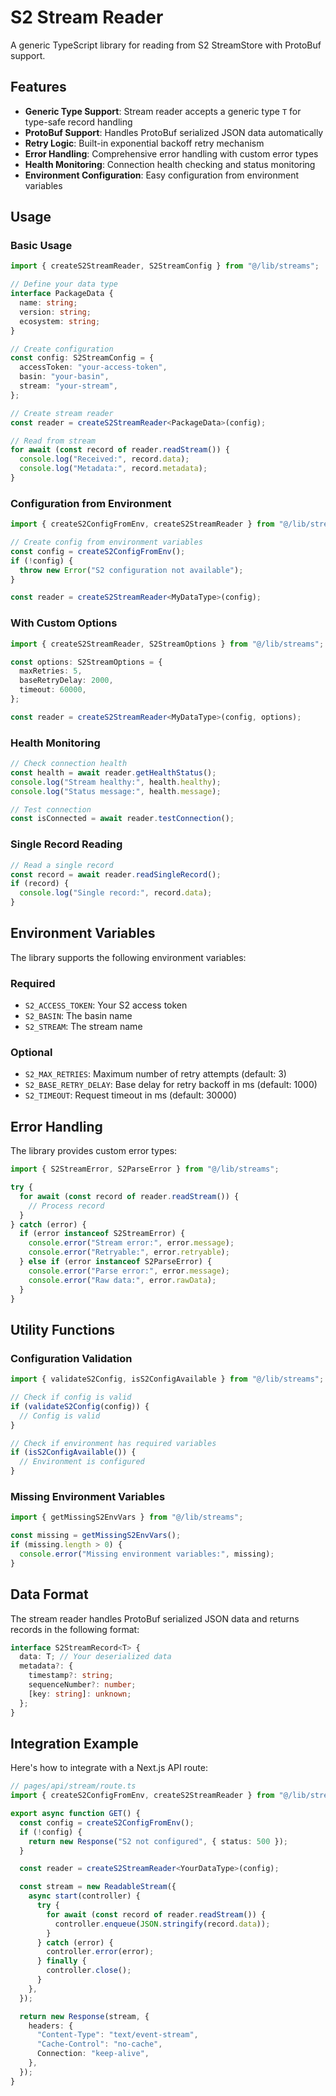 # S2 Stream Reader

A generic TypeScript library for reading from S2 StreamStore with ProtoBuf support.

## Features

- **Generic Type Support**: Stream reader accepts a generic type `T` for type-safe record handling
- **ProtoBuf Support**: Handles ProtoBuf serialized JSON data automatically
- **Retry Logic**: Built-in exponential backoff retry mechanism
- **Error Handling**: Comprehensive error handling with custom error types
- **Health Monitoring**: Connection health checking and status monitoring
- **Environment Configuration**: Easy configuration from environment variables

## Usage

### Basic Usage

```typescript
import { createS2StreamReader, S2StreamConfig } from "@/lib/streams";

// Define your data type
interface PackageData {
  name: string;
  version: string;
  ecosystem: string;
}

// Create configuration
const config: S2StreamConfig = {
  accessToken: "your-access-token",
  basin: "your-basin",
  stream: "your-stream",
};

// Create stream reader
const reader = createS2StreamReader<PackageData>(config);

// Read from stream
for await (const record of reader.readStream()) {
  console.log("Received:", record.data);
  console.log("Metadata:", record.metadata);
}
```

### Configuration from Environment

```typescript
import { createS2ConfigFromEnv, createS2StreamReader } from "@/lib/streams";

// Create config from environment variables
const config = createS2ConfigFromEnv();
if (!config) {
  throw new Error("S2 configuration not available");
}

const reader = createS2StreamReader<MyDataType>(config);
```

### With Custom Options

```typescript
import { createS2StreamReader, S2StreamOptions } from "@/lib/streams";

const options: S2StreamOptions = {
  maxRetries: 5,
  baseRetryDelay: 2000,
  timeout: 60000,
};

const reader = createS2StreamReader<MyDataType>(config, options);
```

### Health Monitoring

```typescript
// Check connection health
const health = await reader.getHealthStatus();
console.log("Stream healthy:", health.healthy);
console.log("Status message:", health.message);

// Test connection
const isConnected = await reader.testConnection();
```

### Single Record Reading

```typescript
// Read a single record
const record = await reader.readSingleRecord();
if (record) {
  console.log("Single record:", record.data);
}
```

## Environment Variables

The library supports the following environment variables:

### Required

- `S2_ACCESS_TOKEN`: Your S2 access token
- `S2_BASIN`: The basin name
- `S2_STREAM`: The stream name

### Optional

- `S2_MAX_RETRIES`: Maximum number of retry attempts (default: 3)
- `S2_BASE_RETRY_DELAY`: Base delay for retry backoff in ms (default: 1000)
- `S2_TIMEOUT`: Request timeout in ms (default: 30000)

## Error Handling

The library provides custom error types:

```typescript
import { S2StreamError, S2ParseError } from "@/lib/streams";

try {
  for await (const record of reader.readStream()) {
    // Process record
  }
} catch (error) {
  if (error instanceof S2StreamError) {
    console.error("Stream error:", error.message);
    console.error("Retryable:", error.retryable);
  } else if (error instanceof S2ParseError) {
    console.error("Parse error:", error.message);
    console.error("Raw data:", error.rawData);
  }
}
```

## Utility Functions

### Configuration Validation

```typescript
import { validateS2Config, isS2ConfigAvailable } from "@/lib/streams";

// Check if config is valid
if (validateS2Config(config)) {
  // Config is valid
}

// Check if environment has required variables
if (isS2ConfigAvailable()) {
  // Environment is configured
}
```

### Missing Environment Variables

```typescript
import { getMissingS2EnvVars } from "@/lib/streams";

const missing = getMissingS2EnvVars();
if (missing.length > 0) {
  console.error("Missing environment variables:", missing);
}
```

## Data Format

The stream reader handles ProtoBuf serialized JSON data and returns records in the following format:

```typescript
interface S2StreamRecord<T> {
  data: T; // Your deserialized data
  metadata?: {
    timestamp?: string;
    sequenceNumber?: number;
    [key: string]: unknown;
  };
}
```

## Integration Example

Here's how to integrate with a Next.js API route:

```typescript
// pages/api/stream/route.ts
import { createS2ConfigFromEnv, createS2StreamReader } from "@/lib/streams";

export async function GET() {
  const config = createS2ConfigFromEnv();
  if (!config) {
    return new Response("S2 not configured", { status: 500 });
  }

  const reader = createS2StreamReader<YourDataType>(config);

  const stream = new ReadableStream({
    async start(controller) {
      try {
        for await (const record of reader.readStream()) {
          controller.enqueue(JSON.stringify(record.data));
        }
      } catch (error) {
        controller.error(error);
      } finally {
        controller.close();
      }
    },
  });

  return new Response(stream, {
    headers: {
      "Content-Type": "text/event-stream",
      "Cache-Control": "no-cache",
      Connection: "keep-alive",
    },
  });
}
```
